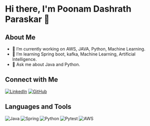 # Hi there, I'm Poonam Dashrath Paraskar 👋

## About Me
- 🔭 I’m currently working on AWS, JAVA, Python, Machine Learning.
- 🌱 I’m learning Spring boot, kafka, Machine Learning, Artificial Intelligence.
- 💬 Ask me about Java and Python.

## Connect with Me

[![LinkedIn](https://img.shields.io/badge/LinkedIn-0A66C2?style=for-the-badge&logo=linkedin&logoColor=white)](https://de.linkedin.com/in/poonam-paraskar-6a5784157)
[![GitHub](https://img.shields.io/badge/GitHub-181717?style=for-the-badge&logo=github&logoColor=white)](https://github.com/pparaska)


## Languages and Tools
![Java](https://img.shields.io/badge/Java-ED8B00?style=for-the-badge&logo=java&logoColor=white)
![Spring](https://img.shields.io/badge/Spring-6DB33F?style=for-the-badge&logo=spring&logoColor=white)
![Python](https://img.shields.io/badge/Python-3776AB?style=for-the-badge&logo=python&logoColor=white)
![Pytest](https://img.shields.io/badge/Pytest-0A9EDC?style=for-the-badge&logo=pytest&logoColor=white)
![AWS](https://img.shields.io/badge/AWS-FF9900?style=for-the-badge&logo=amazonaws&logoColor=white)

<!--
## Stats
![Your GitHub Stats](https://github-readme-stats.vercel.app/api?username=YourGitHubUsername&show_icons=true)
--!>

